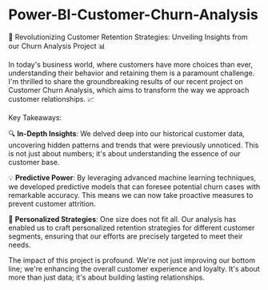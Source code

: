 # Power-BI-Customer-Churn-Analysis
🚀 Revolutionizing Customer Retention Strategies: Unveiling Insights from our Churn Analysis Project 📊

In today's business world, where customers have more choices than ever, understanding their behavior and retaining them is a paramount challenge. I'm thrilled to share the groundbreaking results of our recent project on Customer Churn Analysis, which aims to transform the way we approach customer relationships. 📈

Key Takeaways:

🔍 **In-Depth Insights**: We delved deep into our historical customer data, uncovering hidden patterns and trends that were previously unnoticed. This is not just about numbers; it's about understanding the essence of our customer base.

💡 **Predictive Power**: By leveraging advanced machine learning techniques, we developed predictive models that can foresee potential churn cases with remarkable accuracy. This means we can now take proactive measures to prevent customer attrition.

🤝 **Personalized Strategies**: One size does not fit all. Our analysis has enabled us to craft personalized retention strategies for different customer segments, ensuring that our efforts are precisely targeted to meet their needs.

The impact of this project is profound. We're not just improving our bottom line; we're enhancing the overall customer experience and loyalty. It's about more than just data; it's about building lasting relationships.
